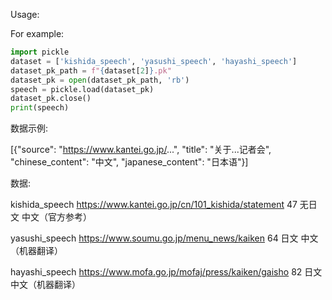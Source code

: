 Usage:

For example:

```python
import pickle
dataset = ['kishida_speech', 'yasushi_speech', 'hayashi_speech']
dataset_pk_path = f"{dataset[2]}.pk"
dataset_pk = open(dataset_pk_path, 'rb')
speech = pickle.load(dataset_pk)
dataset_pk.close()
print(speech)
```

数据示例:

[{"source": "https://www.kantei.go.jp/...",
"title": "关于...记者会",
"chinese_content": "中文",
"japanese_content": "日本语"}]

数据:

kishida_speech https://www.kantei.go.jp/cn/101_kishida/statement 47 无日文 中文（官方参考）

yasushi_speech https://www.soumu.go.jp/menu_news/kaiken 64 日文 中文（机器翻译）

hayashi_speech https://www.mofa.go.jp/mofaj/press/kaiken/gaisho 82 日文 中文（机器翻译）
